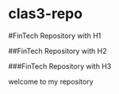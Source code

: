 # clas3-repo
#FinTech Repository with H1

##FinTech Repository with H2

###FinTech Repository with H3

welcome to my repository
